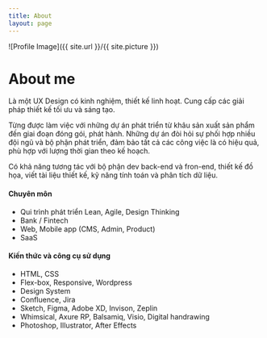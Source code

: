 ```yaml
---
title: About
layout: page
---
```

![Profile Image]({{ site.url }}/{{ site.picture }})

<h1 class="title">About me</h1>

<p>Là một UX Design có kinh nghiệm, thiết kế linh hoạt. Cung cấp các giải pháp thiết kế tối ưu và sáng tạo.</p>

<p>Từng được làm việc với những dự án phát triển từ khâu sản xuất sản phẩm đến giai đoạn đóng gói, 
phát hành. Những dự án đòi hỏi sự phối hợp nhiều đội ngũ và bộ phận phát triển, đảm bảo tất cả các công 
việc là có hiệu quả, phù hợp với lượng thời gian theo kế hoạch.</p>

<p>Có khả năng tương tác với bộ phận dev back-end và fron-end, thiết kế đồ họa, viết tài 
liệu thiết kế, kỹ năng tính toán và phân tích dữ liệu.</p>

<h4>Chuyên môn</h4>
<ul class="skill-list">
	<li>Qui trình phát triển Lean, Agile, Design Thinking</li>
	<li>Bank / Fintech</li>
	<li>Web, Mobile app (CMS, Admin, Product)</li>
	<li>SaaS</li>
</ul>

<h4>Kiến thức và công cụ sử dụng</h4>
<ul class="skill-list">
	<li>HTML, CSS</li>
	<li>Flex-box, Responsive, Wordpress</li>
	<li>Design System</li>	
	<li>Confluence, Jira</li>
	<li>Sketch, Figma, Adobe XD, Invison, Zeplin </li>
	<li>Whimsical, Axure RP, Balsamiq, Visio, Digital handrawing</li>
	<li>Photoshop, Illustrator, After Effects</li>
</ul>
